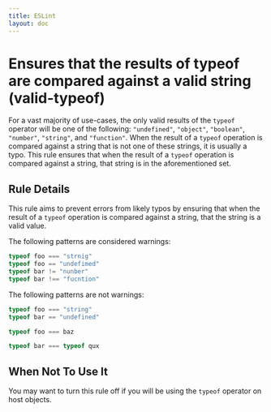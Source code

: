 ```yaml
---
title: ESLint
layout: doc
---
```

<!-- Note: No pull requests accepted for this file. See README.md in the root directory for details. -->
# Ensures that the results of typeof are compared against a valid string  (valid-typeof)

For a vast majority of use-cases, the only valid results of the `typeof` operator will be one of the following: `"undefined"`, `"object"`, `"boolean"`, `"number"`, `"string"`, and `"function"`. When the result of a `typeof` operation is compared against a string that is not one of these strings, it is usually a typo. This rule ensures that when the result of a `typeof` operation is compared against a string, that string is in the aforementioned set.

## Rule Details

This rule aims to prevent errors from likely typos by ensuring that when the result of a `typeof` operation is compared against a string, that the string is a valid value.

The following patterns are considered warnings:

```js
typeof foo === "strnig"
typeof foo == "undefimed"
typeof bar != "nunber"
typeof bar !== "fucntion"
```

The following patterns are not warnings:

```js
typeof foo === "string"
typeof bar == "undefined"

typeof foo === baz

typeof bar === typeof qux
```

## When Not To Use It

You may want to turn this rule off if you will be using the `typeof` operator on host objects.